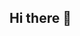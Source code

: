 ## Hi there 👋

<!--
**Amybabs/Amybabs** is a ✨ _special_ ✨ repository because its `README.md` (this file) appears on your GitHub profile.

Here are some ideas to get you started:

- 🔭 I’m currently working on python
- 🌱 I’m currently learning html
- 👯 I’m looking to collaborate on css
- 🤔 I’m looking for help with java
- 💬 Ask me about coding
- 📫 How to reach me: social media
- 😄 Pronouns: she/her
- ⚡ Fun fact: I love to code and also do gacha
-->
